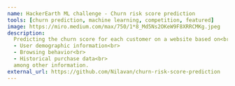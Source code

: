```yaml
---
name: HackerEarth ML challenge - Churn risk score prediction
tools: [churn prediction, machine learning, competition, featured]
image: https://miro.medium.com/max/750/1*8_Md5Ns2OKeW9F8XRRCMKg.jpeg
description:
  Predicting the churn score for each customer on a website based on<br>
  - User demographic information<br>
  - Browsing behavior<br>
  - Historical purchase data<br>
  among other information.
external_url: https://github.com/Nilavan/churn-risk-score-prediction
---
```

